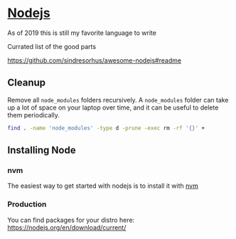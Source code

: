 # [Nodejs](https://nodejs.org)

As of 2019 this is still my favorite language to write

Currated list of the good parts

https://github.com/sindresorhus/awesome-nodejs#readme

## Cleanup

Remove all `node_modules` folders recursively.  A `node_modules` folder can take up a lot of space on your laptop over time, and it can be useful to delete them periodically.

```bash
find . -name 'node_modules' -type d -prune -exec rm -rf '{}' +
```

## Installing Node

### nvm

The easiest way to get started with nodejs is to install it with [nvm](https://github.com/nvm-sh/nvm)

### Production

You can find packages for your distro here: https://nodejs.org/en/download/current/
